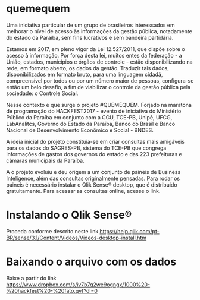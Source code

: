 # quemequem
Uma iniciativa particular de um grupo de brasileiros interessados em melhorar o nível de acesso às informações da gestão pública, notadamente do estado da Paraíba, sem fins lucrativos e sem bandeira partidária.</p>

Estamos em 2017, em pleno vigor da Lei 12.527/2011, que dispõe sobre o acesso à informação. Por força desta lei, muitos entes da federação - a União, estados, municípios e órgãos de controle - estão disponibilizando na rede, em formato aberto, os dados da gestão. Traduzir tais dados, disponibilizados em formato bruto, para uma linguagem cidadã, compreensível por todos ou por um número maior de pessoas, configura-se então um belo desafio, a fim de viabilizar o controle da gestão pública pela sociedade: o Controle Social.</p>

Nesse contexto é que surge o projeto #QUEMÉQUEM. Forjado na maratona de programação do HACKFEST2017 - evento de iniciativa do Ministério Público da Paraíba em conjunto com a CGU, TCE-PB, Unipê, UFCG, LabAnalitcs, Governo do Estado da Paraíba, Banco do Brasil e Banco Nacional de Desenvolvimento Econômico e Social - BNDES.</p>

A ideia inicial do projeto constituia-se em criar consultas mais amigáveis para os dados do SAGRES-PB, sistema do TCE-PB que congrega informações de gastos dos governos do estado e das 223 prefeituras e câmaras municipais da Paraíba.</p>

A o projeto evoluiu e deu origem a um conjunto de paineis de Business Inteligence, além das consultas originalmente pensadas. Para rodar os paineis é necessário instalar o Qlik Sense® desktop, que é distribuido gratuitamente. Para acessar as consultas online, acesse o link.

# Instalando o Qlik Sense®
Proceda conforme descrito neste link https://help.qlik.com/pt-BR/sense/3.1/Content/Videos/Videos-desktop-install.htm

# Baixando o arquivo com os dados
Baixe a partir do link https://www.dropbox.com/s/iv7b7q2we9ogngx/1000%20-%20hackfest%20-%20fato.qvf?dl=0

